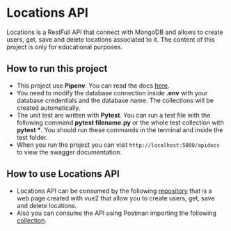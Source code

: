 # Locations API

Locations is a RestFull API that connect with MongoDB and allows to create users, get, save and delete
locations associated to it. The content of this project is only for educational purposes.

## How to run this project

* This project use **Pipenv**. You can read the docs [here](https://pipenv-es.readthedocs.io/es/latest/).
* You need to modify the database connection inside **.env** with your database credentials and the database name.
The collections will be created automatically.
* The unit test are written with **Pytest**. You can run a test file with the following command
__pytest filename.py__ or the whole test collection with __pytest \*__. You should run these commands in the
terminal and inside the test folder.
* When you run the project you can visit `http://localhost:5000/apidocs` to view the swagger documentation.

## How to use Locations API

* Locations API can be consumed by the following
[repository](https://github.com/pablobascunana/locations-vue2) that is a web page created with vue2 that allow you
to create users, get, save and delete locations.
* Also you can consume the API using Postman importing the following
[collection](https://www.getpostman.com/collections/707f21960956d6df9d11).
